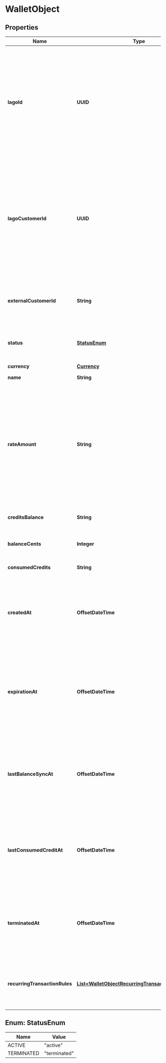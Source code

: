 

# WalletObject


## Properties

| Name | Type | Description | Notes |
|------------ | ------------- | ------------- | -------------|
|**lagoId** | **UUID** | Unique identifier assigned to the wallet within the Lago application. This ID is exclusively created by Lago and serves as a unique identifier for the wallet’s record within the Lago system. |  |
|**lagoCustomerId** | **UUID** | Unique identifier assigned to the customer within the Lago application. This ID is exclusively created by Lago and serves as a unique identifier for the customer’s record within the Lago system. |  |
|**externalCustomerId** | **String** | The customer external unique identifier (provided by your own application) |  |
|**status** | [**StatusEnum**](#StatusEnum) | The status of the wallet. Possible values are &#x60;active&#x60; or &#x60;terminated&#x60;. |  |
|**currency** | [**Currency**](Currency.md) |  |  |
|**name** | **String** | The name of the wallet. |  [optional] |
|**rateAmount** | **String** | The rate of conversion between credits and the amount in the specified currency. It indicates the ratio or factor used to convert credits into the corresponding monetary value in the currency of the transaction. |  |
|**creditsBalance** | **String** | The current wallet balance expressed in credits. |  |
|**balanceCents** | **Integer** | The current wallet balance expressed in cents. |  |
|**consumedCredits** | **String** | The number of consumed credits. |  |
|**createdAt** | **OffsetDateTime** | The date of the wallet creation, represented in ISO 8601 datetime format and expressed in Coordinated Universal Time (UTC). |  |
|**expirationAt** | **OffsetDateTime** | The date and time that determines when the wallet will expire. It follows the ISO 8601 datetime format and is expressed in Coordinated Universal Time (UTC). |  [optional] |
|**lastBalanceSyncAt** | **OffsetDateTime** | The date and time of the last balance top-up. It follows the ISO 8601 datetime format and is expressed in Coordinated Universal Time (UTC). |  [optional] |
|**lastConsumedCreditAt** | **OffsetDateTime** | The date and time of the last credits consumption. It follows the ISO 8601 datetime format and is expressed in Coordinated Universal Time (UTC). |  [optional] |
|**terminatedAt** | **OffsetDateTime** | The date of terminaison of the wallet. It follows the ISO 8601 datetime format and is expressed in Coordinated Universal Time (UTC). |  [optional] |
|**recurringTransactionRules** | [**List&lt;WalletObjectRecurringTransactionRulesInner&gt;**](WalletObjectRecurringTransactionRulesInner.md) | List of recurring transaction rules. Currently, we only allow one recurring rule per wallet. |  [optional] |



## Enum: StatusEnum

| Name | Value |
|---- | -----|
| ACTIVE | &quot;active&quot; |
| TERMINATED | &quot;terminated&quot; |



